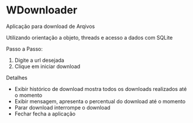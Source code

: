 # WDownloader
Aplicação para download de Arqivos

Utilizando orientação a objeto, threads e acesso a dados com SQLite

Passo a Passo:
1. Digite a url desejada
2. Clique em iniciar download

Detalhes
- Exibir histórico de download mostra todos os downloads realizados até o momento
- Exibir mensagem, apresenta o percentual do download até o momento
- Parar download interrompe o download
- Fechar fecha a aplicação